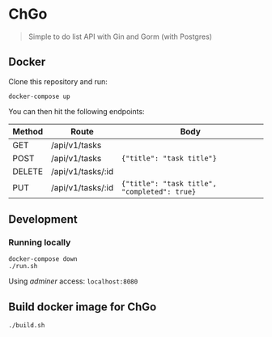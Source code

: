 # ChGo

> Simple to do list API with Gin and Gorm (with Postgres)

## Docker

Clone this repository and run:

```
docker-compose up
```

You can then hit the following endpoints:

| Method | Route             | Body                                         |
| ------ | ----------------- | -------------------------------------------- |
| GET    | /api/v1/tasks     |                                              |
| POST   | /api/v1/tasks     | `{"title": "task title"}`                    |
| DELETE | /api/v1/tasks/:id |                                              |
| PUT    | /api/v1/tasks/:id | `{"title": "task title", "completed": true}` |

## Development

### Running locally

```
docker-compose down
./run.sh
```

Using _adminer_ access: `localhost:8080`

## Build docker image for ChGo

```
./build.sh
```
